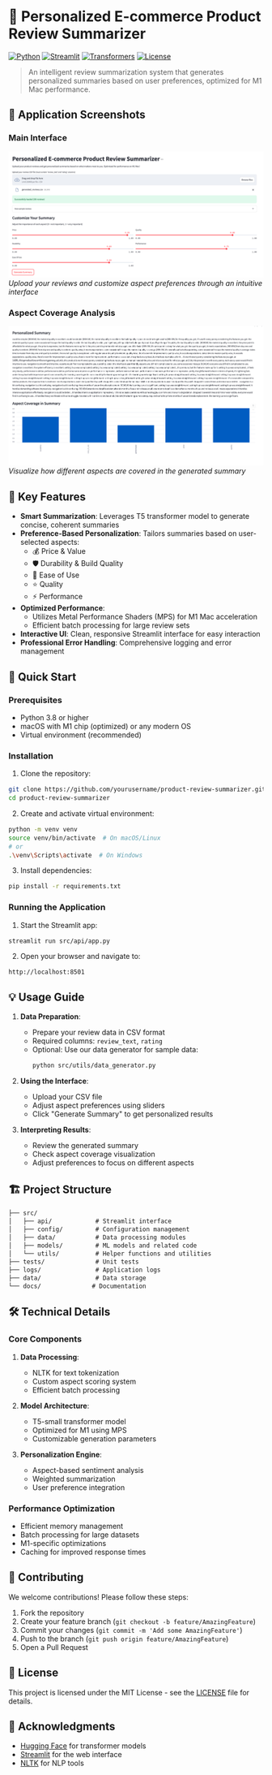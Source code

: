 # 🎯 Personalized E-commerce Product Review Summarizer

[![Python](https://img.shields.io/badge/Python-3.8%2B-blue.svg)](https://www.python.org/downloads/)
[![Streamlit](https://img.shields.io/badge/Streamlit-1.25%2B-FF4B4B.svg)](https://streamlit.io/)
[![Transformers](https://img.shields.io/badge/Transformers-4.30%2B-yellow.svg)](https://huggingface.co/transformers/)
[![License](https://img.shields.io/badge/License-MIT-green.svg)](LICENSE)

> An intelligent review summarization system that generates personalized summaries based on user preferences, optimized for M1 Mac performance.

## 📸 Application Screenshots

### Main Interface
![Main Interface](screenshots/main_interface.png)
*Upload your reviews and customize aspect preferences through an intuitive interface*

### Aspect Coverage Analysis
![Aspect Coverage](screenshots/aspect_coverage.png)
*Visualize how different aspects are covered in the generated summary*

## 🌟 Key Features

- **Smart Summarization**: Leverages T5 transformer model to generate concise, coherent summaries
- **Preference-Based Personalization**: Tailors summaries based on user-selected aspects:
  - 💰 Price & Value
  - 🛡️ Durability & Build Quality
  - 🎯 Ease of Use
  - ⭐ Quality
  - ⚡ Performance
- **Optimized Performance**: 
  - Utilizes Metal Performance Shaders (MPS) for M1 Mac acceleration
  - Efficient batch processing for large review sets
- **Interactive UI**: Clean, responsive Streamlit interface for easy interaction
- **Professional Error Handling**: Comprehensive logging and error management

## 🚀 Quick Start

### Prerequisites

- Python 3.8 or higher
- macOS with M1 chip (optimized) or any modern OS
- Virtual environment (recommended)

### Installation

1. Clone the repository:
```bash
git clone https://github.com/yourusername/product-review-summarizer.git
cd product-review-summarizer
```

2. Create and activate virtual environment:
```bash
python -m venv venv
source venv/bin/activate  # On macOS/Linux
# or
.\venv\Scripts\activate  # On Windows
```

3. Install dependencies:
```bash
pip install -r requirements.txt
```

### Running the Application

1. Start the Streamlit app:
```bash
streamlit run src/api/app.py
```

2. Open your browser and navigate to:
```
http://localhost:8501
```

## 💡 Usage Guide

1. **Data Preparation**:
   - Prepare your review data in CSV format
   - Required columns: `review_text`, `rating`
   - Optional: Use our data generator for sample data:
     ```bash
     python src/utils/data_generator.py
     ```

2. **Using the Interface**:
   - Upload your CSV file
   - Adjust aspect preferences using sliders
   - Click "Generate Summary" to get personalized results

3. **Interpreting Results**:
   - Review the generated summary
   - Check aspect coverage visualization
   - Adjust preferences to focus on different aspects

## 🏗️ Project Structure

```
├── src/
│   ├── api/            # Streamlit interface
│   ├── config/         # Configuration management
│   ├── data/           # Data processing modules
│   ├── models/         # ML models and related code
│   └── utils/          # Helper functions and utilities
├── tests/              # Unit tests
├── logs/               # Application logs
├── data/               # Data storage
└── docs/              # Documentation
```

## 🛠️ Technical Details

### Core Components

1. **Data Processing**:
   - NLTK for text tokenization
   - Custom aspect scoring system
   - Efficient batch processing

2. **Model Architecture**:
   - T5-small transformer model
   - Optimized for M1 using MPS
   - Customizable generation parameters

3. **Personalization Engine**:
   - Aspect-based sentiment analysis
   - Weighted summarization
   - User preference integration

### Performance Optimization

- Efficient memory management
- Batch processing for large datasets
- M1-specific optimizations
- Caching for improved response times

## 🤝 Contributing

We welcome contributions! Please follow these steps:

1. Fork the repository
2. Create your feature branch (`git checkout -b feature/AmazingFeature`)
3. Commit your changes (`git commit -m 'Add some AmazingFeature'`)
4. Push to the branch (`git push origin feature/AmazingFeature`)
5. Open a Pull Request

## 📝 License

This project is licensed under the MIT License - see the [LICENSE](LICENSE) file for details.

## 🙏 Acknowledgments

- [Hugging Face](https://huggingface.co/) for transformer models
- [Streamlit](https://streamlit.io/) for the web interface
- [NLTK](https://www.nltk.org/) for NLP tools


